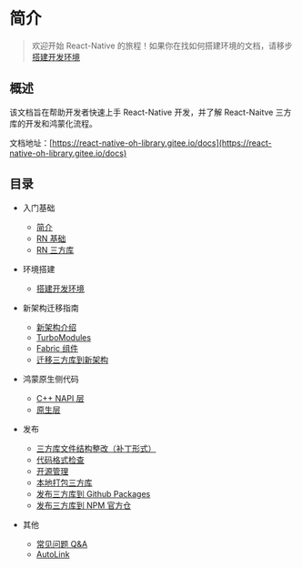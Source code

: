 # 简介

> 欢迎开始 React-Native 的旅程！如果你在找如何搭建环境的文档，请移步[搭建开发环境](/zh-cn/environment.md)

## 概述

该文档旨在帮助开发者快速上手 React-Native 开发，并了解 React-Naitve 三方库的开发和鸿蒙化流程。

文档地址：[https://react-native-oh-library.gitee.io/docs](https://react-native-oh-library.gitee.io/docs)

## 目录

- 入门基础

  - [简介](zh-cn/README.md)
  - [RN 基础](zh-cn/base.md)
  - [RN 三方库](zh-cn/third-party.md)

- 环境搭建

  - [搭建开发环境](zh-cn/environment.md)

- 新架构迁移指南

  - [新架构介绍](zh-cn/new-architecture.md)
  - [TurboModules](zh-cn/turbomodule.md)
  - [Fabric 组件](zh-cn/fabric.md)
  - [迁移三方库到新架构](zh-cn/migration.md)

- 鸿蒙原生侧代码

  - [C++ NAPI 层](zh-cn/cpp.md)
  - [原生层](zh-cn/native.md)

- 发布

  - [三方库文件结构整改（补丁形式）](zh-cn/patch.md)
  - [代码格式检查](zh-cn/codelint.md)
  - [开源管理](zh-cn/open-source.md)
  - [本地打包三方库](zh-cn/tgz.md)
  - [发布三方库到 Github Packages](zh-cn/github-package.md)
  - [发布三方库到 NPM 官方仓](zh-cn/npm.md)

- 其他

  - [常见问题 Q&A](zh-cn/qa.md)
  - [AutoLink](zh-cn/autolink.md)
